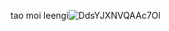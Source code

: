 tao moi leengi![DdsYJXNVQAAc7Ol](https://user-images.githubusercontent.com/55840893/119934487-0d1bb100-bfb0-11eb-8bd5-65e426ca42e4.jpg)
